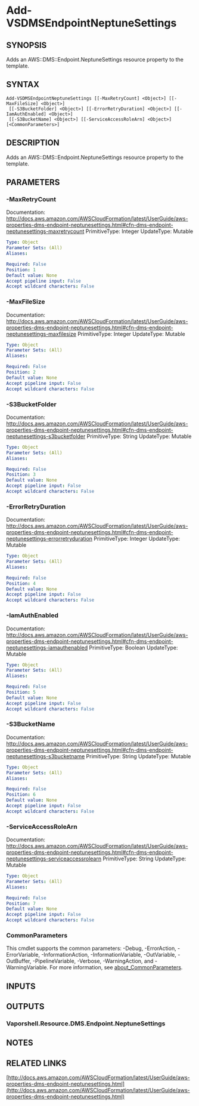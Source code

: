 # Add-VSDMSEndpointNeptuneSettings

## SYNOPSIS
Adds an AWS::DMS::Endpoint.NeptuneSettings resource property to the template.

## SYNTAX

```
Add-VSDMSEndpointNeptuneSettings [[-MaxRetryCount] <Object>] [[-MaxFileSize] <Object>]
 [[-S3BucketFolder] <Object>] [[-ErrorRetryDuration] <Object>] [[-IamAuthEnabled] <Object>]
 [[-S3BucketName] <Object>] [[-ServiceAccessRoleArn] <Object>] [<CommonParameters>]
```

## DESCRIPTION
Adds an AWS::DMS::Endpoint.NeptuneSettings resource property to the template.

## PARAMETERS

### -MaxRetryCount
Documentation: http://docs.aws.amazon.com/AWSCloudFormation/latest/UserGuide/aws-properties-dms-endpoint-neptunesettings.html#cfn-dms-endpoint-neptunesettings-maxretrycount
PrimitiveType: Integer
UpdateType: Mutable

```yaml
Type: Object
Parameter Sets: (All)
Aliases:

Required: False
Position: 1
Default value: None
Accept pipeline input: False
Accept wildcard characters: False
```

### -MaxFileSize
Documentation: http://docs.aws.amazon.com/AWSCloudFormation/latest/UserGuide/aws-properties-dms-endpoint-neptunesettings.html#cfn-dms-endpoint-neptunesettings-maxfilesize
PrimitiveType: Integer
UpdateType: Mutable

```yaml
Type: Object
Parameter Sets: (All)
Aliases:

Required: False
Position: 2
Default value: None
Accept pipeline input: False
Accept wildcard characters: False
```

### -S3BucketFolder
Documentation: http://docs.aws.amazon.com/AWSCloudFormation/latest/UserGuide/aws-properties-dms-endpoint-neptunesettings.html#cfn-dms-endpoint-neptunesettings-s3bucketfolder
PrimitiveType: String
UpdateType: Mutable

```yaml
Type: Object
Parameter Sets: (All)
Aliases:

Required: False
Position: 3
Default value: None
Accept pipeline input: False
Accept wildcard characters: False
```

### -ErrorRetryDuration
Documentation: http://docs.aws.amazon.com/AWSCloudFormation/latest/UserGuide/aws-properties-dms-endpoint-neptunesettings.html#cfn-dms-endpoint-neptunesettings-errorretryduration
PrimitiveType: Integer
UpdateType: Mutable

```yaml
Type: Object
Parameter Sets: (All)
Aliases:

Required: False
Position: 4
Default value: None
Accept pipeline input: False
Accept wildcard characters: False
```

### -IamAuthEnabled
Documentation: http://docs.aws.amazon.com/AWSCloudFormation/latest/UserGuide/aws-properties-dms-endpoint-neptunesettings.html#cfn-dms-endpoint-neptunesettings-iamauthenabled
PrimitiveType: Boolean
UpdateType: Mutable

```yaml
Type: Object
Parameter Sets: (All)
Aliases:

Required: False
Position: 5
Default value: None
Accept pipeline input: False
Accept wildcard characters: False
```

### -S3BucketName
Documentation: http://docs.aws.amazon.com/AWSCloudFormation/latest/UserGuide/aws-properties-dms-endpoint-neptunesettings.html#cfn-dms-endpoint-neptunesettings-s3bucketname
PrimitiveType: String
UpdateType: Mutable

```yaml
Type: Object
Parameter Sets: (All)
Aliases:

Required: False
Position: 6
Default value: None
Accept pipeline input: False
Accept wildcard characters: False
```

### -ServiceAccessRoleArn
Documentation: http://docs.aws.amazon.com/AWSCloudFormation/latest/UserGuide/aws-properties-dms-endpoint-neptunesettings.html#cfn-dms-endpoint-neptunesettings-serviceaccessrolearn
PrimitiveType: String
UpdateType: Mutable

```yaml
Type: Object
Parameter Sets: (All)
Aliases:

Required: False
Position: 7
Default value: None
Accept pipeline input: False
Accept wildcard characters: False
```

### CommonParameters
This cmdlet supports the common parameters: -Debug, -ErrorAction, -ErrorVariable, -InformationAction, -InformationVariable, -OutVariable, -OutBuffer, -PipelineVariable, -Verbose, -WarningAction, and -WarningVariable. For more information, see [about_CommonParameters](http://go.microsoft.com/fwlink/?LinkID=113216).

## INPUTS

## OUTPUTS

### Vaporshell.Resource.DMS.Endpoint.NeptuneSettings
## NOTES

## RELATED LINKS

[http://docs.aws.amazon.com/AWSCloudFormation/latest/UserGuide/aws-properties-dms-endpoint-neptunesettings.html](http://docs.aws.amazon.com/AWSCloudFormation/latest/UserGuide/aws-properties-dms-endpoint-neptunesettings.html)

